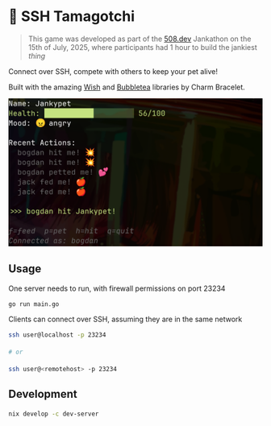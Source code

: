 # 🐶 SSH Tamagotchi

> This game was developed as part of the [508.dev](https://508.dev/) Jankathon on the 15th of July, 2025, where participants had 1 hour to build the jankiest _thing_

Connect over SSH, compete with others to keep your pet alive!

Built with the amazing [Wish](https://github.com/charmbracelet/wish) and [Bubbletea](https://github.com/charmbracelet/bubbletea) libraries by Charm Bracelet.

![screenshot](assets/ss.png)

## Usage

One server needs to run, with firewall permissions on port 23234

```bash
go run main.go
```

Clients can connect over SSH, assuming they are in the same network

```bash
ssh user@localhost -p 23234

# or

ssh user@<remotehost> -p 23234
```

## Development

```bash
nix develop -c dev-server
```
